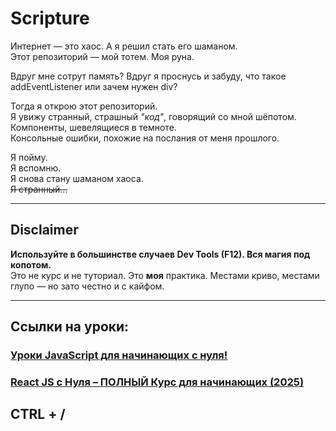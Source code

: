 # Scripture

Интернет — это хаос. А я решил стать его шаманом. <br>
Этот репозиторий — мой тотем. Моя руна.

Вдруг мне сотрут память? Вдруг я проснусь и забуду, что такое addEventListener или зачем нужен div?

Тогда я открою этот репозиторий. <br>
Я увижу странный, страшный *"код"*, говорящий со мной шёпотом. <br>
Компоненты, шевелящиеся в темноте. <br>
Консольные ошибки, похожие на послания от меня прошлого. <br>

Я пойму. <br>
Я вспомню. <br>
Я снова стану шаманом хаоса. <br>
~~Я странный...~~<br>

---

## Disclaimer
**Используйте в большинстве случаев Dev Tools (F12). Вся магия под копотом.** <br>
Это не курс и не туториал. Это **моя** практика. Местами криво, местами глупо — но зато честно и с кайфом.

---

## Ссылки на уроки:
### [Уроки JavaScript для начинающих с нуля!](https://youtube.com/playlist?list=PLDyJYA6aTY1kJIwbYHzGOuvSMNTfqksmk&si=tmnSlx2kpAnKZBWC)
### [React JS c Нуля – ПОЛНЫЙ Курс для начинающих (2025)](https://www.youtube.com/watch?v=kz23xxukY5s)


## CTRL + /